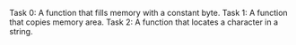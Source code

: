 Task 0: A function that fills memory with a constant byte.
Task 1: A function that copies memory area.
Task 2: A function that locates a character in a string.

